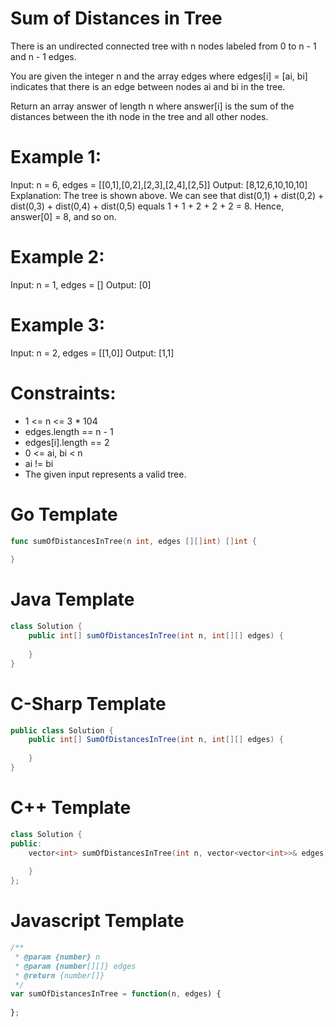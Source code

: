 # Sum of Distances in Tree

There is an undirected connected tree with n nodes labeled from 0 to n - 1 and n - 1 edges.

You are given the integer n and the array edges where edges[i] = [ai, bi] indicates that there is an edge between nodes ai and bi in the tree.

Return an array answer of length n where answer[i] is the sum of the distances between the ith node in the tree and all other nodes.

# Example 1:

Input: n = 6, edges = [[0,1],[0,2],[2,3],[2,4],[2,5]]
Output: [8,12,6,10,10,10]
Explanation: The tree is shown above.
We can see that dist(0,1) + dist(0,2) + dist(0,3) + dist(0,4) + dist(0,5)
equals 1 + 1 + 2 + 2 + 2 = 8.
Hence, answer[0] = 8, and so on.

# Example 2:

Input: n = 1, edges = []
Output: [0]

# Example 3:

Input: n = 2, edges = [[1,0]]
Output: [1,1]

# Constraints:

- 1 <= n <= 3 * 104
- edges.length == n - 1
- edges[i].length == 2
- 0 <= ai, bi < n
- ai != bi
- The given input represents a valid tree.

# Go Template

```go
func sumOfDistancesInTree(n int, edges [][]int) []int {
    
}
```

# Java Template

```java
class Solution {
    public int[] sumOfDistancesInTree(int n, int[][] edges) {
        
    }
}
```

# C-Sharp Template

```c#
public class Solution {
    public int[] SumOfDistancesInTree(int n, int[][] edges) {
        
    }
}
```

# C++ Template

```c++
class Solution {
public:
    vector<int> sumOfDistancesInTree(int n, vector<vector<int>>& edges) {
        
    }
};
```

# Javascript Template

```js
/**
 * @param {number} n
 * @param {number[][]} edges
 * @return {number[]}
 */
var sumOfDistancesInTree = function(n, edges) {
    
};
```